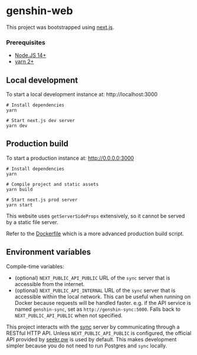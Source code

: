 # genshin-web

This project was bootstrapped using [next.js](https://github.com/vercel/next.js/).

### Prerequisites

- [Node.JS 14+](https://nodejs.org/)
- [yarn 2+](https://yarnpkg.com/)

## Local development

To start a local development instance at: http://localhost:3000

```shell
# Install dependencies
yarn

# Start next.js dev server
yarn dev
```

## Production build

To start a production instance at: http://0.0.0.0:3000

```shell
# Install dependencies
yarn

# Compile project and static assets
yarn build

# Start next.js prod server
yarn start
```

This website uses `getServerSideProps` extensively, so it cannot be served by a static file server.

Refer to the [Dockerfile](../Dockerfile.web) which is a more advanced production build script.

## Environment variables

Compile-time variables:

- (optional) `NEXT_PUBLIC_API_PUBLIC` URL of the `sync` server that is accessible from the internet.
- (optional) `NEXT_PUBLIC_API_INTERNAL` URL of the `sync` server that is accessible within the local network. This can be useful when running on Docker because requests will be handled faster. e.g. if the API service is named `genshin-sync`, set as `http://genshin-sync:5000`. Falls back to `NEXT_PUBLIC_API_PUBLIC` when not specified.

This project interacts with the [sync](../sync) server by communicating through a RESTful HTTP API. Unless `NEXT_PUBLIC_API_PUBLIC` is configured, the official API provided by [seekr.pw](https://genshin.seekr.pw/api/v1) is used by default. This makes development simpler because you do not need to run Postgres and `sync` locally.
